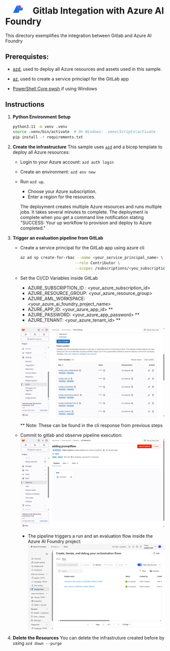 # <img src="./utils/media/ai_foundry.png" alt="Azure Foundry" style="width:80px;height:30px;"/> Gitlab Integation with Azure AI Foundry

This directory exemplifies the integration between Gitlab and Azure AI Foundry

## Prerequistes:
   + [azd](https://learn.microsoft.com/azure/developer/azure-developer-cli/install-azd), used to deploy all Azure resources and assets used in this sample.

   + [az](https://learn.microsoft.com/en-us/cli/azure/get-started-with-azure-cli), used to create a service princiapl for the GitLab app

   + [PowerShell Core pwsh](https://github.com/PowerShell/powershell/releases) if using Windows


## Instructions

1. **Python Environment Setup**
   ```bash
   python3.11 -m venv .venv
   source .venv/bin/activate  # On Windows: .venv\Scripts\activate
   pip install -r requirements.txt
   ```

2. **Create the infrastructure**
This sample uses [`azd`](https://learn.microsoft.com/azure/developer/azure-developer-cli/) and a bicep template to deploy all Azure resources:

   - Login to your Azure account: `azd auth login`

   - Create an environment: `azd env new`

   - Run `azd up`.

      + Choose your Azure subscription.
      + Enter a region for the resources.

      The deployment creates multiple Azure resources and runs multiple jobs. It takes several minutes to complete. The deployment is complete when you get a command line notification stating "SUCCESS: Your up workflow to provision and deploy to Azure completed."


3. **Trigger an evaluation pipeline from GitLab**
   - Create a service principal for the GitLab app using azure cli
      ```bash
      az ad sp create-for-rbac --name <your_service_principal_name> \
                              --role Contributor \
                              --scopes /subscriptions/<you_subscription_id>/resourceGroups/<your_resource_group>
      ```

   - Set the CI/CD Variables inside GitLab
      - AZURE_SUBSCRIPTION_ID : <your_azure_subscription_id> 
      - AZURE_RESOURCE_GROUP: <your_azure_resource_group> 
      - AZURE_AML_WORKSPACE: <your_azure_ai_foundry_project_name> 
      - AZURE_APP_ID: <your_azure_app_id> **
      - AZURE_PASSWORD: <your_azure_app_password> **
      - AZURE_TENANT: <your_azure_tenant_id> **

      ![Connect](utils/media/gitlab_variables.png)
      
      ** Note: These can be found in the cli response from previous steps
 
   - Commit to gitlab and observe pipeline execution:
      ![Connect](utils/media/gitlab_pipeline.png)

      - The pipeline triggers a run and an evaluation flow inside the Azure AI Foundry project:
      ![Connect](utils/media/ai_foundry_runs.png)


4. **Delete the Resources**
  You can delete the infrastruture created before by using `azd down --purge`

